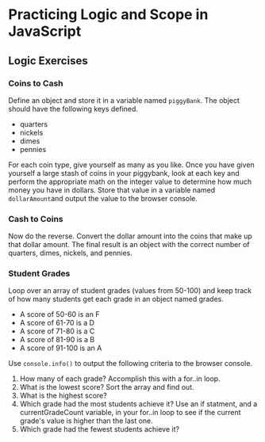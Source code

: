 # Practicing Logic and Scope in JavaScript
## Logic Exercises
### Coins to Cash
Define an object and store it in a variable named `piggyBank`. The object should have the following keys defined.

* quarters
* nickels
* dimes
* pennies

For each coin type, give yourself as many as you like.
Once you have given yourself a large stash of coins in your piggybank, look at each key and perform the appropriate math on the integer value to determine how much money you have in dollars. Store that value in a variable named `dollarAmount`and output the value to the browser console.

### Cash to Coins
Now do the reverse. Convert the dollar amount into the coins that make up that dollar amount. The final result is an object with the correct number of quarters, dimes, nickels, and pennies.

### Student Grades
Loop over an array of student grades (values from 50-100) and keep track of how many students get each grade in an object named grades.

* A score of 50-60 is an F
* A score of 61-70 is a D
* A score of 71-80 is a C
* A score of 81-90 is a B
* A score of 91-100 is an A

Use `console.info()` to output the following criteria to the browser console.

1. How many of each grade? Accomplish this with a for..in loop.
1. What is the lowest score? Sort the array and find out.
1. What is the highest score?
1. Which grade had the most students achieve it? Use an if statment, and a currentGradeCount variable, in your for..in loop to see if the current grade's value is higher than the last one.
1. Which grade had the fewest students achieve it?
